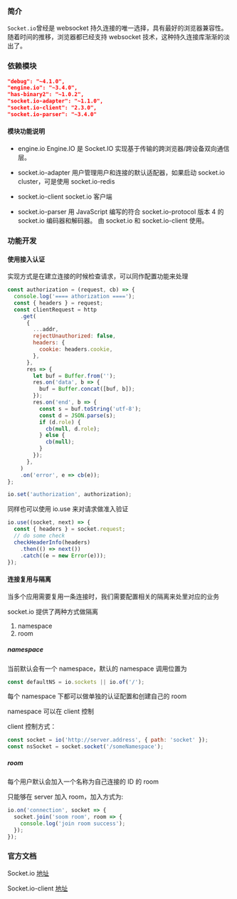 ### 简介

`Socket.io`曾经是 websocket 持久连接的唯一选择，具有最好的浏览器兼容性。
随着时间的推移，浏览器都已经支持 websocket 技术，这种持久连接库渐渐的淡出了。

### 依赖模块

```json
"debug": "~4.1.0",
"engine.io": "~3.4.0",
"has-binary2": "~1.0.2",
"socket.io-adapter": "~1.1.0",
"socket.io-client": "2.3.0",
"socket.io-parser": "~3.4.0"
```

#### 模块功能说明

- engine.io
  Engine.IO 是 Socket.IO 实现基于传输的跨浏览器/跨设备双向通信层。

- socket.io-adapter
  用户管理用户和连接的默认适配器，如果启动 socket.io cluster，可是使用 socket.io-redis

- socket.io-client
  socket.io 客户端

- socket.io-parser
  用 JavaScript 编写的符合 socket.io-protocol 版本 4 的 socket.io 编码器和解码器。 由 socket.io 和 socket.io-client 使用。

### 功能开发

#### 使用接入认证

实现方式是在建立连接的时候检查请求，可以同作配置功能来处理

```js
const authorization = (request, cb) => {
  console.log('==== athorization ====');
  const { headers } = request;
  const clientRequest = http
    .get(
      {
        ...addr,
        rejectUnauthorized: false,
        headers: {
          cookie: headers.cookie,
        },
      },
      res => {
        let buf = Buffer.from('');
        res.on('data', b => {
          buf = Buffer.concat([buf, b]);
        });
        res.on('end', b => {
          const s = buf.toString('utf-8');
          const d = JSON.parse(s);
          if (d.role) {
            cb(null, d.role);
          } else {
            cb(null);
          }
        });
      },
    )
    .on('error', e => cb(e));
};

io.set('authorization', authorization);
```

同样也可以使用 io.use 来对请求做准入验证

```js
io.use((socket, next) => {
  const { headers } = socket.request;
  // do some check
  checkHeaderInfo(headers)
    .then(() => next())
    .catch((e = new Error(e)));
});
```

#### 连接复用与隔离

当多个应用需要复用一条连接时，我们需要配置相关的隔离来处里对应的业务

socket.io 提供了两种方式做隔离

1. namespace
2. room

##### namespace

当前默认会有一个 namespace，默认的 namespace 调用位置为

```js
const defaultNS = io.sockets || io.of('/');
```

每个 namespace 下都可以做单独的认证配置和创建自己的 room

namespace 可以在 client 控制

client 控制方式：

```js
const socket = io('http://server.address', { path: 'socket' });
const nsSocket = socket.socket('/someNamespace');
```

##### room

每个用户默认会加入一个名称为自己连接的 ID 的 room

只能够在 server 加入 room，加入方式为:

```js
io.on('connection', socket => {
  socket.join('soom room', room => {
    console.log('join room success');
  });
});
```

### 官方文档

Socket.io [地址](https://github.com/socketio/socket.io/blob/master/docs/API.md)

Socket.io-client [地址](https://github.com/socketio/socket.io-client/blob/master/docs/API.md)
